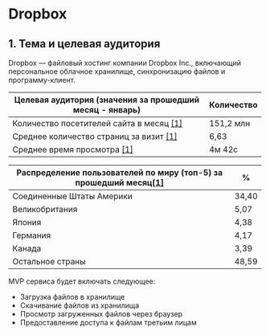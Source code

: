 # Dropbox


## 1. Тема и целевая аудитория
Dropbox — файловый хостинг компании Dropbox Inc., включающий персональное облачное хранилище, синхронизацию файлов и программу-клиент.

| Целевая аудитория (значения за прошедший месяц - январь) | Количество |
|-|-|
| Количество посетителей сайта в месяц [[1]](https://pro.similarweb.com/#/digitalsuite/websiteanalysis/traffic-engagement/*/999/1m/?webSource=Total&selectedWidgetTab=Visits&key=dropbox.com)| 151,2 млн |
| Среднее количество страниц за визит [[1]](https://www.similarweb.com/ru/website/dropbox.com/#traffic)| 6,63 |
| Среднее время просмотра [[1]](https://www.similarweb.com/ru/website/dropbox.com/#traffic)| 4м 42с  |

| Распределение пользователей по миру (топ-5) за прошедший месяц[[1]](https://pro.similarweb.com/#/digitalsuite/websiteanalysis/overview/website-performance/*/999/2023.01-2023.01?webSource=Total&key=dropbox.com)   | % |
|-----------------------------------|-----------|
| Соединенные Штаты Америки | 34,40 |
| Великобритания | 5,07 |
| Япония | 4,38 |
| Германия  | 4,17 |
| Канада | 3,39 |
| Остальное страны | 48,59 |

MVP сервиса будет включать следующее:
* Загрузка файлов в хранилище
* Скачивание файлов из хранилища
* Просмотр загруженных файлов через браузер
* Предоставление доступа к файлам третьим лицам

